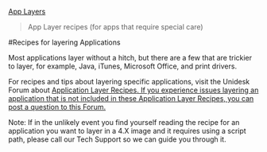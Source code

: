 [App Layers](layer_apps_co4)
 > App Layer recipes (for apps that require special care)
#Recipes for layering Applications
Most applications layer without a hitch, but there are a few that are trickier to layer, for example, Java, iTunes, Microsoft Office, and print drivers.  
For recipes and tips about layering specific applications, visit the Unidesk Forum about [Application Layer Recipes](http://www.unidesk.com/forum/application-layer-recipes)[. If you experience issues layering an application that is not included in these Application Layer Recipes, you can post a question to this Forum.](http://www.unidesk.com/forum/application-layer-recipes)
Note: If in the unlikely event you find yourself reading the recipe for an application you want to layer in a 4.X image and it requires using a script path, please call our Tech Support so we can guide you through it.


